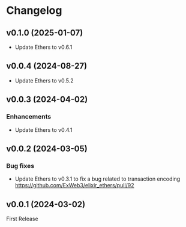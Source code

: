 # Changelog

## v0.1.0 (2025-01-07)

- Update Ethers to v0.6.1

## v0.0.4 (2024-08-27)

- Update Ethers to v0.5.2

## v0.0.3 (2024-04-02)

### Enhancements

- Update Ethers to v0.4.1

## v0.0.2 (2024-03-05)

### Bug fixes

- Update Ethers to v0.3.1 to fix a bug related to transaction encoding
https://github.com/ExWeb3/elixir_ethers/pull/92

## v0.0.1 (2024-03-02)

First Release
